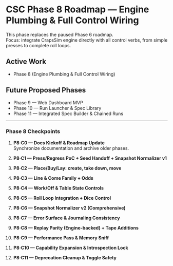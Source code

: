 # CSC Phase 8 Roadmap — Engine Plumbing & Full Control Wiring

This phase replaces the paused Phase 6 roadmap.  
Focus: integrate CrapsSim engine directly with all control verbs, from simple presses to complete roll loops.

## Active Work
- Phase 8 (Engine Plumbing & Full Control Wiring)

## Future Proposed Phases
- Phase 9 — Web Dashboard MVP
- Phase 10 — Run Launcher & Spec Library
- Phase 11 — Integrated Spec Builder & Chained Runs

---

### Phase 8 Checkpoints

1. **P8·C0 — Docs Kickoff & Roadmap Update**  
   Synchronize documentation and archive older phases.

2. **P8·C1 — Press/Regress PoC + Seed Handoff + Snapshot Normalizer v1**

3. **P8·C2 — Place/Buy/Lay: create, take down, move**

4. **P8·C3 — Line & Come Family + Odds**

5. **P8·C4 — Work/Off & Table State Controls**

6. **P8·C5 — Roll Loop Integration + Dice Control**

7. **P8·C6 — Snapshot Normalizer v2 (Comprehensive)**

8. **P8·C7 — Error Surface & Journaling Consistency**

9. **P8·C8 — Replay Parity (Engine-backed) + Tape Additions**

10. **P8·C9 — Performance Pass & Memory Sniff**

11. **P8·C10 — Capability Expansion & Introspection Lock**

12. **P8·C11 — Deprecation Cleanup & Toggle Safety**

